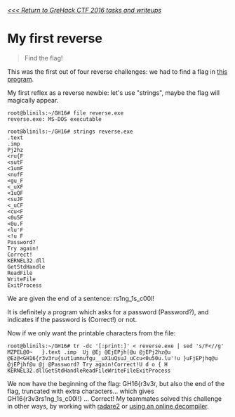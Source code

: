 _[<<< Return to GreHack CTF 2016 tasks and writeups](/grehack-ctf-2016)_
# My first reverse

> Find the flag!

This was the first out of four reverse challenges: we had to find a flag in [this program](my_first_reverse.exe).

My first reflex as a reverse newbie: let's use "strings", maybe the flag will magically appear.

```console
root@blinils:~/GH16# file reverse.exe
reverse.exe: MS-DOS executable

root@blinils:~/GH16# strings reverse.exe
.text
.imp
Pj2hz
<ru{F
<sutF
<1umF
<nufF
<gu_F
<_uXF
<1uQF
<suJF
<_uCF
<cu<F
<0u5F
<0u.F
<lu'F
<!u F
Password? 
Try again!
Correct!
KERNEL32.dll
GetStdHandle
ReadFile
WriteFile
ExitProcess
```

We are given the end of a sentence: rs1ng_1s_c00l!

It is definitely a program which asks for a password (Password?), and indicates if the password is (Correct!) or not.

Now if we only want the printable characters from the file:

```console
root@blinils:~/GH16# tr -dc '[:print:]' < reverse.exe | sed 's/F<//g'
MZPEL@0~   }.text .imp  Uj @Ej @EjEPjh[@u @jEPj2hz@u @Ez@<GH16{r3v3ru{sut1umnufgu__uX1uQsuJ_uCcu<0u50u.lu'!u }uFjEPjhq@u @jEPjhf@u @j @Password? Try again!Correct!U d o { H  KERNEL32.dllGetStdHandleReadFileWriteFileExitProcess
```

We now have the beginning of the flag: GH16{r3v3r, but also the end of the flag,
truncated with extra characters... which gives GH16{r3v3rs1ng_1s_c00l!} ... Correct!
My teammates solved this challenge in other ways,
by working with [radare2](https://github.com/radare/radare2) or [using an online decompiler](DECOMPILE.md).

